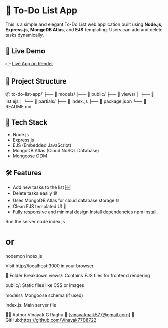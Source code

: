 # 📝 To-Do List App

This is a simple and elegant To-Do List web application built using **Node.js**, **Express.js**, **MongoDB Atlas**, and **EJS** templating. Users can add and delete tasks dynamically.

## 🚀 Live Demo

👉 [Live App on Render](https://todo-list-database-fbzw.onrender.com/)

## 📂 Project Structure

📦 to-do-list-app/
├── 📁 models/
├── 📁 public/
├── 📁 views/
│ ├── 📄 list.ejs
│ └── 📄 partials/
├── 📄  index.js
├── 📄 package.json
└── 📄 README.md


## 🔧 Tech Stack

- Node.js
- Express.js
- EJS (Embedded JavaScript)
- MongoDB Atlas (Cloud NoSQL Database)
- Mongoose ODM

## 🛠️ Features

- Add new tasks to the list 🆕
- Delete tasks easily 🗑️
- Uses MongoDB Atlas for cloud database storage 🌐
- Clean EJS templated UI 🎨
- Fully responsive and minimal design
Install dependencies
npm install.

Run the server
node index.js
# or
nodemon index.js

Visit http://localhost:3000 in your browser.

🧠 Folder Breakdown
views/: Contains EJS files for frontend rendering

public/: Static files like CSS or images

models/: Mongoose schema (if used)

index.js: Main server file


👨‍💻 Author
Vinayak G Raghu
📧 [vinayaknaik577@gmail.com]
🔗 GitHub:https://github.com/Vinayak7788722

